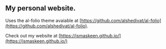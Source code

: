 ## My personal website.

Uses the al-folio theme avaiable at [https://github.com/alshedivat/al-folio](https://github.com/alshedivat/al-folio).

Check out my website at [https://jsmaskeen.github.io/](https://jsmaskeen.github.io/)